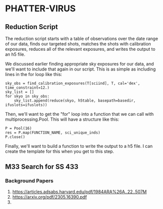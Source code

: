# PHATTER-VIRUS

## Reduction Script
The reduction script starts with a table of observations over the date range of our data, finds our targeted shots, matches the shots with calibration exposures, reduces all of the relevant exposures, and writes the output to an h5 file.  

We discussed earlier finding appropriate sky exposures for our data, and we'll want to include that again in our script.  This is as simple as including lines in the for loop like this:

```
sky_obs = find_calibration_exposures(T[sciind], T, cal='dex', time_constraint=12.)
sky_list = []
for skyo in sky_obs:
    sky_list.append(reduce(skyo, h5table, basepath=basedir, ifuslots=ifuslots))
```

Then, we'll want to get the "for" loop into a function that we can call with multiprocessing.Pool.  This will have a structure like this:

```
P = Pool(16)
res = P.map(FUNCTION_NAME, sci_unique_inds)
P.close()
```

Finally, we'll want to build a function to write the output to a h5 file.  I can create the template for this when you get to this step.

## M33 Search for SS 433

### Background Papers

1) https://articles.adsabs.harvard.edu/pdf/1984ARA%26A..22..507M
2) https://arxiv.org/pdf/2305.16390.pdf
3) 
